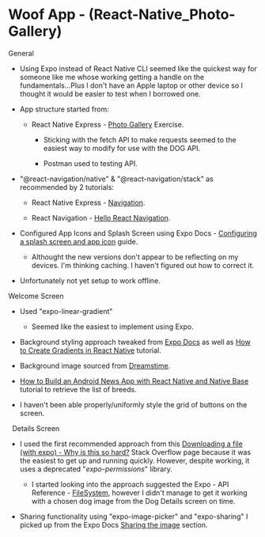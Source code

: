 # Woof App - (React-Native_Photo-Gallery)

General

-   Using Expo instead of React Native CLI seemed like the quickest way for someone like me whose working getting a handle on the fundamentals...Plus I don't have an Apple laptop or other device so I thought it would be easier to test when I borrowed one.

-   App structure started from:

    -   React Native Express - [Photo Gallery](https://www.reactnative.express/exercises/photo_gallery) Exercise.

          -   Sticking with the fetch API to make requests seemed to the easiest way to modify for use with the DOG API.

          -   Postman used to testing API.

-   "@react-navigation/native" & "@react-navigation/stack" as recommended by 2 tutorials:

    -   React Native Express - [Navigation](https://www.reactnative.express/app/navigation).

    -   React Navigation - [Hello React Navigation](https://reactnavigation.org/docs/hello-react-navigation).

-   Configured App Icons and Splash Screen using Expo Docs - [Configuring a splash screen and app icon](https://docs.expo.dev/tutorial/configuration/) guide.

    -   Althought the new versions don't appear to be reflecting on my devices. I'm thinking caching. I haven't figured out how to correct it.

-   Unfortunately not yet setup to work offline.

Welcome Screen

-   Used "expo-linear-gradient"

    -   Seemed like the easiest to implement using Expo.

-   Background styling approach tweaked from [Expo Docs](https://docs.expo.dev/versions/latest/sdk/linear-gradient/) as well as [How to Create Gradients in React Native](https://instamobile.io/mobile-development/gradients-react-native/) tutorial.

-   Background image sourced from [Dreamstime](https://www.dreamstime.com/royalty-free-stock-images-dogs-dog-park-training-image4492729).

-   [How to Build an Android News App with React Native and Native Base](https://www.freecodecamp.org/news/build-an-android-news-app-with-react-native-and-native-base/) tutorial to retrieve the list of breeds.

-   I haven't been able properly/uniformly style the grid of buttons on the screen.

  
  Details Screen

-   I used the first recommended approach from this [Downloading a file (with expo) - Why is this so hard?](https://stackoverflow.com/questions/51353224/downloading-a-file-with-expo-why-is-this-so-hard) Stack Overflow page because it was the easiest to get up and running quickly. However, despite working, it uses a deprecated "*expo-permissions*" library.

    -   I started looking into the approach suggested the Expo - API Reference - [FileSystem](https://docs.expo.dev/versions/latest/sdk/filesystem/), however I didn't manage to get it working with a chosen dog image from the Dog Details screen on time.

-   Sharing functionality using "expo-image-picker" and "expo-sharing" I picked up from the Expo Docs [Sharing the image](https://docs.expo.dev/tutorial/sharing/) section.
